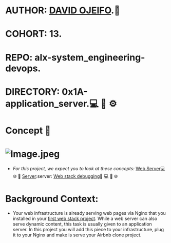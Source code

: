 # AUTHOR:         [DAVID OJEIFO](https://github.com/Kingvadee).:briefcase:
# COHORT:         13.
# REPO:		  alx-system_engineering-devops.
# DIRECTORY:	  0x1A-application_server.:computer: :rocket: :gear:

# Concept :page_with_curl:
# ![Image.jpeg](file:///C:/Users/user/OneDrive/Pictures/Screenshots/Application%20Server%20image.jpeg)
 * *For this project, we expect you to look at these concepts:*
      [Web Server](https://intranet.alxswe.com/concepts/17):computer: :globe_with_meridians: :electric_plug:
      [Server](https://intranet.alxswe.com/concepts/67):server:
      [Web stack debugging](https://intranet.alxswe.com/concepts/68):bug: :computer: :wrench: :globe_with_meridians:
# Background Context:
 *  Your web infrastructure is already serving web pages via Nginx that you installed
    in your [first web stack project](https://intranet.alxswe.com/projects/266). While a web server can also serve dynamic content,
    this task is usually given to an application server. In this project you will add
    this piece to your infrastructure, plug it to your Nginx and make is serve your
    Airbnb clone project.

